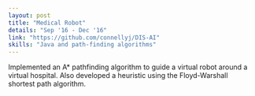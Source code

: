 ```yaml
---
layout: post
title: "Medical Robot"
details: "Sep '16 - Dec '16"
link: "https://github.com/connellyj/DIS-AI"
skills: "Java and path-finding algorithms"
---
```


Implemented an A* pathfinding algorithm to guide a virtual robot around a virtual hospital. Also developed a heuristic using
the Floyd-Warshall shortest path algorithm.


